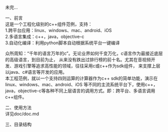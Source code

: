 未完...

一、前言  
	这是一个工程化级别的c++组件范例，支持：  
	1.跨平台应用：linux、windows、mac、android、iOS  
	2.多语言集成：c++，java，objective-c  
	3.自动化编译：利用python脚本自动根据系统平台一键编译  

  众所周知：“千年的语言万年的c”。无论业界如何千变万化，c语言作为最接近底层的高级语言，到目前为止，
从来没有跌出过排行榜的前十名。尤其在音视频开发、游戏引擎等追求高性能的领域，往往采用c或c++作为sdk组件，
来支撑上层以java、c#语言等开发的应用。  
  本工程范例，就以一个支持四则运算的计算器作为c++ sdk的简单功能，演示在linux、windows、mac、android、iOS
等不同的主流系统平台下，使用c++，java，objective-c等各种不同上层语言的调用方式。即：跨平台、多语言调用
c++组件。   
  
二、使用方法  
	详见doc/doc.md  

三、目录结构  
